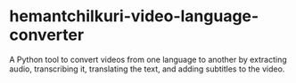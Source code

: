 # hemantchilkuri-video-language-converter
A Python tool to convert videos from one language to another by extracting audio, transcribing it, translating the text, and adding subtitles to the video.
